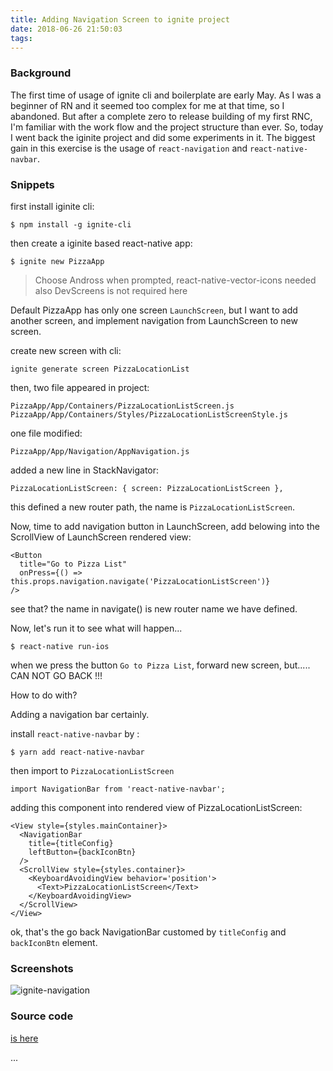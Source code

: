 ```yaml
---
title: Adding Navigation Screen to ignite project
date: 2018-06-26 21:50:03
tags:
---
```


### Background

The first time of usage of ignite cli and boilerplate are early May. As I was a beginner of RN and it seemed too complex for me at that time, so I abandoned. But after a complete zero to release building of my first RNC, I'm familiar with the work flow and the project structure than ever. So, today I went back the iginite project and did some experiments in it. The biggest gain in this exercise is the usage of `react-navigation` and `react-native-navbar`.

### Snippets

first install iginite cli:

```
$ npm install -g ignite-cli
```

then create a iginite based react-native app:

```
$ ignite new PizzaApp
```

> Choose Andross when prompted, react-native-vector-icons needed also
> DevScreens is not required here

Default PizzaApp has only one screen `LaunchScreen`, but I want to add another screen, and implement navigation from LaunchScreen to new screen.

create new screen with cli:

```
ignite generate screen PizzaLocationList
```

then, two file appeared in project:

```
PizzaApp/App/Containers/PizzaLocationListScreen.js
PizzaApp/App/Containers/Styles/PizzaLocationListScreenStyle.js
```

one file modified:

```
PizzaApp/App/Navigation/AppNavigation.js
```

added a new line in StackNavigator:

```
PizzaLocationListScreen: { screen: PizzaLocationListScreen },
```

this defined a new router path, the name is `PizzaLocationListScreen`.

Now, time to add navigation button in LaunchScreen, add belowing into the ScrollView of LaunchScreen rendered view:

```
<Button
  title="Go to Pizza List"
  onPress={() => this.props.navigation.navigate('PizzaLocationListScreen')}
/>
```

see that? the name in navigate() is new router name we have defined.

Now, let's run it to see what will happen...

```
$ react-native run-ios
```

when we press the button `Go to Pizza List`, forward new screen, but..... CAN NOT GO BACK !!!

How to do with?

Adding a navigation bar certainly.

install `react-native-navbar` by :

```
$ yarn add react-native-navbar
```

then import to `PizzaLocationListScreen`

```
import NavigationBar from 'react-native-navbar';
```

adding this component into rendered view of PizzaLocationListScreen:

```
<View style={styles.mainContainer}>
  <NavigationBar
    title={titleConfig}
    leftButton={backIconBtn}
  />
  <ScrollView style={styles.container}>
    <KeyboardAvoidingView behavior='position'>
      <Text>PizzaLocationListScreen</Text>
    </KeyboardAvoidingView>
  </ScrollView>
</View>
```

ok, that's the go back NavigationBar customed by `titleConfig` and `backIconBtn` element.


### Screenshots

![ignite-navigation](/img/ignite_nav.png)

### Source code

[is here](https://github.com/lwz7512/PizzaApp)


...
